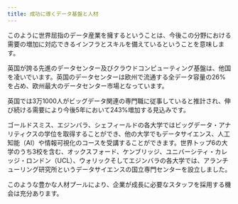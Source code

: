 ```yaml
---
title: 成功に導くデータ基盤と人材
---
```


このように世界屈指のデータ産業を擁するということは、今後この分野における需要の増加に対応できるインフラとスキルを備えているということを意味します。

英国が誇る先進のデータセンター及びクラウドコンピューティング基盤は、他国を凌いでいます。英国のデータセンターは欧州で流通する全データ容量の26%を占め、欧州最大のデータセンター市場となっています。

英国では3万1000人がビッグデータ関連の専門職に従事していると推計され、伸び続ける需要により今後5年において243%増加する見込みです。

ゴールドスミス、エジンバラ、シェフィールドの各大学ではビッグデータ・アナリティクスの学位を取得することができ、他の大学でもデータサイエンス、人工知能（AI）や情報可視化のコースを受講することができます。世界トップ6の大学のうち3校を含む、オックスフォード、ケンブリッジ、ユニバーシティ・カレッジ・ロンドン（UCL）、ウォリックそしてエジンバラの各大学では、アランチューリング研究所というデータサイエンスの国立専門センターを設立しました。

このような豊かな人材プールにより、企業が成長に必要なスタッフを採用する機会は充分あります。
